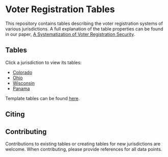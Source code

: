 # Voter Registration Tables

This repository contains tables describing the voter registration systems of various jurisdictions. A full explanation of the table properties can be found in our paper, [A Systematization of Voter Registration Security]().

## Tables

Click a jurisdiction to view its tables:

- [Colorado](colorado.md)
- [Ohio](ohio.md)
- [Wisconsin](wisconsin.md)
- [Panama](panama.md)

Template tables can be found [here](template.md).

## Citing

## Contributing

Contributions to existing tables or creating tables for new jurisdictions are welcome. When contributing, please provide references for all data points.
